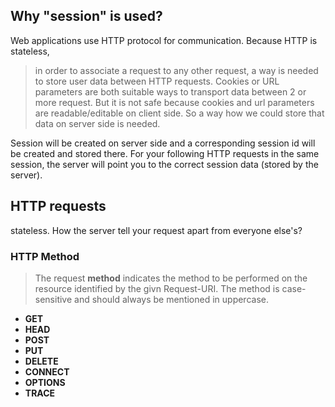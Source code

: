 ## Why "session" is used?
Web applications use HTTP protocol for communication. Because HTTP is stateless, 
> in order to associate a request to any other request, a way is needed to store user data between HTTP requests.
> Cookies or URL parameters are both suitable ways to transport data between 2 or more request. But it is not safe because cookies and url
> parameters are readable/editable on client side. So a way how we could store that data on server side is needed. 

Session will be created on server side and a corresponding session id will be created and stored there. For your following HTTP requests in the same
session, the server will point you to the correct session data (stored by the server). 

## HTTP requests
stateless. How the server tell your request apart from everyone else's?

### HTTP Method
>The request **method** indicates the method to be performed on the resource identified by the givn Request-URI. 
>The method is case-sensitive and should always be mentioned in uppercase.

- **GET**
- **HEAD**
- **POST**
- **PUT**
- **DELETE**
- **CONNECT**
- **OPTIONS**
- **TRACE**


